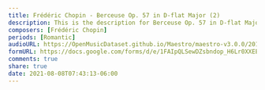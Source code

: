 ```yaml
---
title: Frédéric Chopin - Berceuse Op. 57 in D-flat Major (2)
description: This is the description for Berceuse Op. 57 in D-flat Major by Frédéric Chopin
composers: [Frédéric Chopin]
periods: [Romantic]
audioURL: https://OpenMusicDataset.github.io/Maestro/maestro-v3.0.0/2017/MIDI-Unprocessed_083_PIANO083_MID--AUDIO-split_07-09-17_Piano-e_2_-06_wav--5.midi
formURL: https://docs.google.com/forms/d/e/1FAIpQLSewDZsbndop_H6Lr0XXEEQue3EMr53HB43EqlFTwUHLD_Lw9A/viewform
comments: true
share: true
date: 2021-08-08T07:43:13-06:00
---
```

